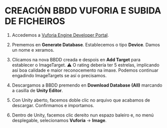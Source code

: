 # CREACIÓN BBDD VUFORIA E SUBIDA DE FICHEIROS

1) Accedemos a [Vuforia Engine Developer Portal](https://developer.vuforia.com/vui/develop/databases "Target Manager").

2) Prememos en **Generate Database**. Establecemos o tipo **Device**. Damos un nome e xeramos.

3) Clicamos na nova BBDD creada e despois en **Add Target** para establecer o ImageTarget. 
⚠️ O rating debería ter 5 estrelas, implicando así boa calidade e maior reconocemento na imaxe. Podemos continuar engadindo ImageTargets se así o precisamos.

4) Descargamos a BBDD premendo en **Download Database (All)** marcando a casilla de **Unity Editor**.

5) Con Unity aberto, facemos doble clic no arquivo que acabamos de descargar. Confirmamos e importamos.

6) Dentro de Unity, facemos clic dereito nun espazo baleiro e, no menú desplegable, selecionamos **Vuforia** -> **Image**.
